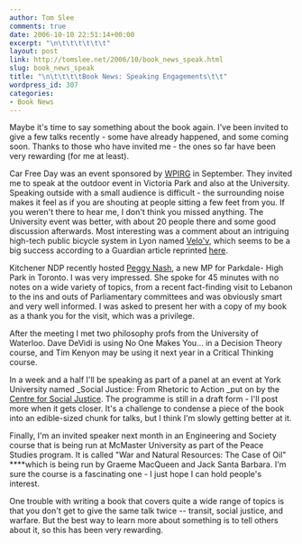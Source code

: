 ```yaml
---
author: Tom Slee
comments: true
date: 2006-10-10 22:51:14+00:00
excerpt: "\n\t\t\t\t\t\t"
layout: post
link: http://tomslee.net/2006/10/book_news_speak.html
slug: book_news_speak
title: "\n\t\t\t\tBook News: Speaking Engagements\t\t"
wordpress_id: 307
categories:
- Book News
---
```



				

Maybe it's time to say something about the book again. I've been invited to give a few talks recently - some have already happened, and some coming soon. Thanks to those who have invited me - the ones so far have been very rewarding (for me at least). 




Car Free Day was an event sponsored by [WPIRG](http://www.wpirg.org/wpirg/) in September. They invited me to speak at the outdoor event in Victoria Park and also at the University. Speaking outside with a small audience is difficult - the surrounding noise makes it feel as if you are shouting at people sitting a few feet from you. If you weren't there to hear me, I don't think you missed anything. The University event was better, with about 20 people there and some good discussion afterwards. Most interesting was a comment about an intriguing high-tech public bicycle system in Lyon named [Velo'v](http://www.velov.grandlyon.com/), which seems to be a big success according to a Guardian article reprinted [here](http://www.peopleandplanet.net/pdoc.php?id=2516). 




Kitchener NDP recently hosted [Peggy Nash](http://www.peggynash.ca/), a new MP for Parkdale- High Park in Toronto. I was very impressed. She spoke for 45 minutes with no notes on a wide variety of topics, from a recent fact-finding visit to Lebanon to the ins and outs of Parliamentary committees and was obviously smart and very well informed. I was asked to present her with a copy of my book as a thank you for the visit, which was a privilege. 




After the meeting I met two philosophy profs from the University of Waterloo. Dave DeVidi is using No One Makes You... in a Decision Theory course, and Tim Kenyon may be using it next year in a Critical Thinking course.




In a week and a half I'll be speaking as part of a panel at an event at York University named _Social Justice: From Rhetoric to Action _put on by the [Centre for Social Justice](http://www.socialjustice.org/). The programme is still in a draft form - I'll post more when it gets closer. It's a challenge to condense a piece of the book into an edible-sized chunk for talks, but I think I'm slowly getting better at it.




Finally, I'm an invited speaker next month in an Engineering and Society course that is being run at McMaster University as part of the Peace Studies program. It is called "War and Natural Resources: The Case of Oil" ****which is being run by Graeme MacQueen and Jack Santa Barbara. I'm sure the course is a fascinating one - I just hope I can hold people's interest.




One trouble with writing a book that covers quite a wide range of topics is that you don't get to give the same talk twice -- transit, social justice, and warfare. But the best way to learn more about something is to tell others about it, so this has been very rewarding. 


		
